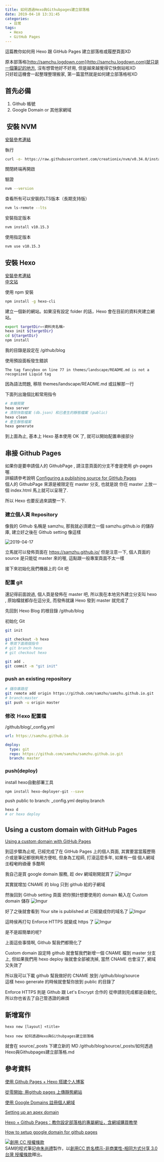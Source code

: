 ```yaml
---
title: 如何透過Hexo與Githubpages建立部落格
date: 2019-04-18 13:31:45
categories:
  - 日常
tags:
  - Hexo
  - GitHub Pages
---
```

這篇教你如何用 Hexo 跟 GitHub Pages 建立部落格或履歷頁面XD

原本部落格[http://samchu.logdown.com](http://samchu.logdown.com)就只是一個筆記的地方, 沒有想管他好不好用, 但是越來越覺得它快倒站啦XD  
只好趁這機會一起整理整理搬家, 第一篇當然就是如何建立部落格啦XD

## 首先必備
1. Github 帳號
1. Google Domain or 其他家網域

<!--more-->

##  安裝 NVM
[安裝參考連結](https://github.com/creationix/nvm#install--update-script)

執行
``` bash
curl -o- https://raw.githubusercontent.com/creationix/nvm/v0.34.0/install.sh | bash
```
關閉終端再開啟  
  
驗證
``` bash
nvm --version
```

查看所有可以安裝的LTS版本（長期支持版）
``` bash
nvm ls-remote --lts
```
安裝指定版本
``` bash
nvm install v10.15.3
```
使用指定版本
``` bash
nvm use v10.15.3
```

## 安裝 Hexo
[安裝參考連結](https://hexo.io/docs/)  
[中文站](https://hexo.io/zh-tw/docs/)  

使用 npm 安裝
``` bash
npm install -g hexo-cli
```

建立一個新的網站。如果沒有設定 folder 的話，Hexo 會在目前的資料夾建立網站。
``` bash
export targetDir=<資料夾名稱>
hexo init ${targetDir}
cd ${targetDir}
npm install
```
我的目錄是設定在 /github/blog

使用預設面板發生錯誤
```
The tag fancybox on line 77 in themes/landscape/README.md is not a recognized Liquid tag
```
因為語法問題, 移除 themes/landscape/README.md 或註解那一行

下面列出幾個比較常用指令
``` bash
# 本機預覽
hexo server
# 清除快取檔案 (db.json) 和已產生的靜態檔案 (public)
hexo clean
# 產生靜態檔案
hexo generate
```

到上面為止, 基本上 Hexo 基本使用 OK 了, 就可以開始配置串接部分

## 串接 Github Pages
如果你是要申請個人的 GithubPage , 請注意頁面的分支不會是使用 gh-pages 喔.  
詳細請參考說明 [Configuring a publishing source for GitHub Pages](https://help.github.com/en/articles/configuring-a-publishing-source-for-github-pages)  
個人的 GithubPage 來源是被限定在 master 分支, 也就是說 你在 master 上放一個 index.html 馬上就可以呈現了.  

所以 Hexo 也要反過來調整一下.

### 建立個人頁 Repository
像我的 Github 名稱是 samzhu, 那我就必須建立一個 samzhu.github.io 的儲存庫, 建立好之後在 Github setting 像這樣

![2019-04-17](https://i.imgur.com/vvD8Ule.png)

立馬就可以發佈頁面在 https://samzhu.github.io/
但是注意一下, 個人頁面的 source 是只能從 master 來的喔, 這點跟一般專案頁面不太一樣

接下來初始化我們機器上的 Git 吧

### 配置 git
還記得前面說過, 個人頁是發佈在 master 吧, 所以我在本地另外建立分支叫 hexo , 原始檔就都存在這分支, 而發佈就讓 Hexo 發到 master 就完成了

先回到 Hexo Blog 的根目錄 /github/blog

初始化 Git
``` bash
git init

git checkout -b hexo
# 等效下面兩個指令
# git branch hexo
# git checkout hexo

git add .
git commit -m "git init"
```

### push an existing repository
``` bash
# 儲存庫路徑
git remote add origin https://github.com/samzhu/samzhu.github.io.git
# branch:master
git push -u origin master
```

### 修改 Ｈexo 配置檔

/github/blog/_config.yml
``` yml
url: https://samzhu.github.io

deploy:
  type: git
  repo: https://github.com/samzhu/samzhu.github.io.git
  branch: master
```

### push(deploy)

install hexo自動部署工具
``` bash
npm install hexo-deployer-git --save
```

push public to branch: _config.yml deploy.branch
``` bash
hexo d
# or hexo deploy
```

## Using a custom domain with GitHub Pages

[Using a custom domain with GitHub Pages](https://help.github.com/en/articles/using-a-custom-domain-with-github-pages)  

到這步驟為止呢, 已經完成了在 GitHub Pages 上的個人頁面, 其實要當當履歷簡介或是筆記都很夠用方便啦, 但身為工程師, 打滾這麼多年, 如果有一個 個人網域 ~~工程宅的浪漫~~ 多酷啊  

我自己是買 google domain 服務, 趁 dev 網域剛開就買了
![Imgur](https://i.imgur.com/yB0ytLm.png)

其實就增加 CNAME 的 blog 只到 github 給的子網域

然後回到 Github setting 頁面
把你預計想要使用的 domain 輸入在 Custom domain 儲存
![Imgur](https://i.imgur.com/5NYMzHF.png)

好了之後就會看到 Your site is published at 已經變成你的域名了
![Imgur](https://i.imgur.com/jiPxmYT.png)

這時侯再打勾 Enforce HTTPS 就變成 https 了
![Imgur](https://i.imgur.com/FftoYSf.png)

是不是超簡單的呢?

上面這些事情啊, Github 幫我們都簡化了  

Custom domain 設定時 github 就會幫我們新增一個 CNAME 檔到 master 分支上, 但如果我們用 hexo deploy 後就會全部被洗掉, 當然 CNAME 也會沒了, 網域又失效了  

所以我可以下載 github 幫我做好的 CNAME 放到 /github/blog/source  
這樣 hexo generate 的時候就會幫你放到 public 的目錄了

Enforce HTTPS 則是 Github 跟 Let's Encrypt 合作的 從申請到完成都是自動化, 所以你也省去了自己管憑證的麻煩


## 新增寫作

```
hexo new [layout] <title>

hexo new 如何透過Hexo與Githubpages建立部落格
```

就會在 source/_posts 下建立新的 MD
/github/blog/source/_posts/如何透過Hexo與Githubpages建立部落格.md

## 參考資料

[使用 Github Pages + Hexo 搭建个人博客](https://gelomen.github.io/Hexo/%E4%BD%BF%E7%94%A8Github-Pages-Hexo-%E6%90%AD%E5%BB%BA%E4%B8%AA%E4%BA%BA%E5%8D%9A%E5%AE%A2.html)

[從零開始: 用github pages 上傳靜態網站](https://medium.com/進擊的-git-git-git/從零開始-用github-pages-上傳靜態網站-fa2ae83e6276)

[使用 Google Domains 註冊個人網域](https://blog.jaycetyle.com/2018/01/google-domain/)

[Setting up an apex domain](https://help.github.com/en/articles/setting-up-an-apex-domain#configuring-a-records-with-your-dns-provider)

[Hexo + Github Pages：教你設定部落格的專屬網址，含網域購買教學](https://www.larrynote.com/website-service/50343/)

[How to setup google domain for github pages](https://trentyang.com/how-to-setup-google-domain-for-github-pages/)

<a rel="license" href="http://creativecommons.org/licenses/by-nc-sa/3.0/tw/"><img alt="創用 CC 授權條款" style="border-width:0" src="https://i.creativecommons.org/l/by-nc-sa/3.0/tw/88x31.png" /></a><br /><span xmlns:dct="http://purl.org/dc/terms/" property="dct:title">SAM的程式筆記</span>由<a xmlns:cc="http://creativecommons.org/ns#" href="https://blog.samchu.dev/" property="cc:attributionName" rel="cc:attributionURL">朱尚禮</a>製作，以<a rel="license" href="http://creativecommons.org/licenses/by-nc-sa/3.0/tw/">創用CC 姓名標示-非商業性-相同方式分享 3.0 台灣 授權條款</a>釋出。